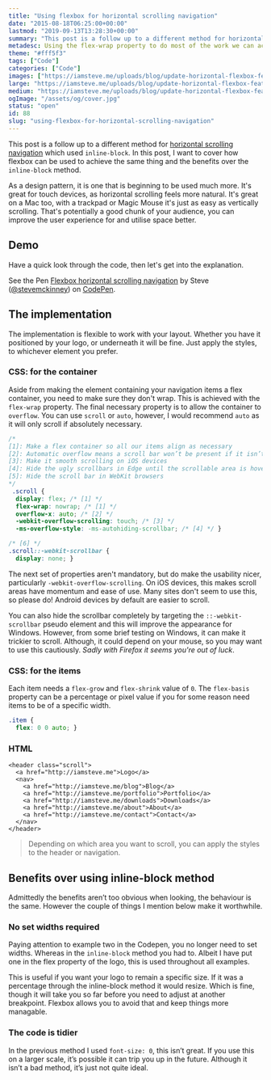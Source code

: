 ```yaml
---
title: "Using flexbox for horizontal scrolling navigation"
date: "2015-08-18T06:25:00+00:00"
lastmod: "2019-09-13T13:28:30+00:00"
summary: "This post is a follow up to a different method for horizontal scrolling navigation which used inline-block. In this post, I want to cover how flexbox can be used to achieve the same thing and the benefits over the inline-block method."
metadesc: Using the flex-wrap property to do most of the work we can achieve horizontal scrolling layout with flexbox, great for forms of navigation and easy to browse content."
theme: "#fff5f3"
tags: ["Code"]
categories: ["Code"]
images: ["https://iamsteve.me/uploads/blog/update-horizontal-flexbox-featured-image%402x.png"]
large: "https://iamsteve.me/uploads/blog/update-horizontal-flexbox-featured-image%402x.png"
medium: "https://iamsteve.me/uploads/blog/update-horizontal-flexbox-featured-image-medium%402x.png"
ogImage: "/assets/og/cover.jpg"
status: "open"
id: 88
slug: "using-flexbox-for-horizontal-scrolling-navigation"
---
```


This post is a follow up to a different method for [horizontal scrolling navigation]({site_url}blog/entry/horizontal-scrolling-responsive-menu) which used `inline-block`. In this post, I want to cover how flexbox can be used to achieve the same thing and the benefits over the `inline-block` method.

As a design pattern, it is one that is beginning to be used much more. It's great for touch devices, as horizontal scrolling feels more natural. It's great on a Mac too, with a trackpad or Magic Mouse it's just as easy as vertically scrolling. That's potentially a good chunk of your audience, you can improve the user experience for and utilise space better.

## Demo
Have a quick look through the code, then let's get into the explanation.

<p data-height="384" data-theme-id="13022" data-slug-hash="WvWrRX" data-default-tab="result" data-user="stevemckinney" class='codepen'>See the Pen <a href='http://codepen.io/stevemckinney/pen/WvWrRX/'>Flexbox horizontal scrolling navigation</a> by Steve (<a href='http://codepen.io/stevemckinney'>@stevemckinney</a>) on <a href='http://codepen.io'>CodePen</a>.</p>
<script async src="//assets.codepen.io/assets/embed/ei.js"></script>

## The implementation
The implementation is flexible to work with your layout. Whether you have it positioned by your logo, or underneath it will be fine. Just apply the styles, to whichever element you prefer.

### CSS: for the container
Aside from making the element containing your navigation items a flex container, you need to make sure they don't wrap. This is achieved with the `flex-wrap` property. The final necessary property is to allow the container to `overflow`. You can use `scroll` or `auto`, however, I would recommend `auto` as it will only scroll if absolutely necessary.

```css
/*
[1]: Make a flex container so all our items align as necessary
[2]: Automatic overflow means a scroll bar won’t be present if it isn’t needed
[3]: Make it smooth scrolling on iOS devices
[4]: Hide the ugly scrollbars in Edge until the scrollable area is hovered
[5]: Hide the scroll bar in WebKit browsers
*/
 .scroll {
  display: flex; /* [1] */
  flex-wrap: nowrap; /* [1] */
  overflow-x: auto; /* [2] */
  -webkit-overflow-scrolling: touch; /* [3] */
  -ms-overflow-style: -ms-autohiding-scrollbar; /* [4] */ }

/* [6] */
.scroll::-webkit-scrollbar {
  display: none; }
```

The next set of properties aren't mandatory, but do make the usability nicer, particularly `-webkit-overflow-scrolling`. On iOS devices, this makes scroll areas have momentum and ease of use. Many sites don't seem to use this, so please do! Android devices by default are easier to scroll. 

You can also hide the scrollbar completely by targeting the `::-webkit-scrollbar` pseudo element and this will improve the appearance for Windows. However, from some brief testing on Windows, it can make it trickier to scroll. Although, it could depend on your mouse, so you may want to use this cautiously. _Sadly with Firefox it seems you're out of luck_.

### CSS: for the items
Each item needs a `flex-grow` and `flex-shrink` value of `0`. The `flex-basis` property can be a percentage or pixel value if you for some reason need items to be of a specific width.

```css
.item {
  flex: 0 0 auto; }
```

### HTML
```markup
<header class="scroll">
  <a href="http://iamsteve.me">Logo</a>
  <nav>
    <a href="http://iamsteve.me/blog">Blog</a>
    <a href="http://iamsteve.me/portfolio">Portfolio</a>
    <a href="http://iamsteve.me/downloads">Downloads</a>
    <a href="http://iamsteve.me/about">About</a>
    <a href="http://iamsteve.me/contact">Contact</a>
  </nav>
</header>
```

> Depending on which area you want to scroll, you can apply the styles to the header or navigation.

## Benefits over using inline-block method
Admittedly the benefits aren’t too obvious when looking, the behaviour is the same. However the couple of things I mention below make it worthwhile.

### No set widths required
Paying attention to example two in the Codepen, you no longer need to set widths. Whereas in the `inline-block` method you had to. Albeit I have put one in the flex property of the logo, this is used throughout all examples.

This is useful if you want your logo to remain a specific size. If it was a percentage through the inline-block method it would resize. Which is fine, though it will take you so far before you need to adjust at another breakpoint. Flexbox allows you to avoid that and keep things more managable.

### The code is tidier
In the previous method I used `font-size: 0`, this isn’t great. If you use this on a larger scale, it’s possible it can trip you up in the future. Although it isn’t a bad method, it’s just not quite ideal.